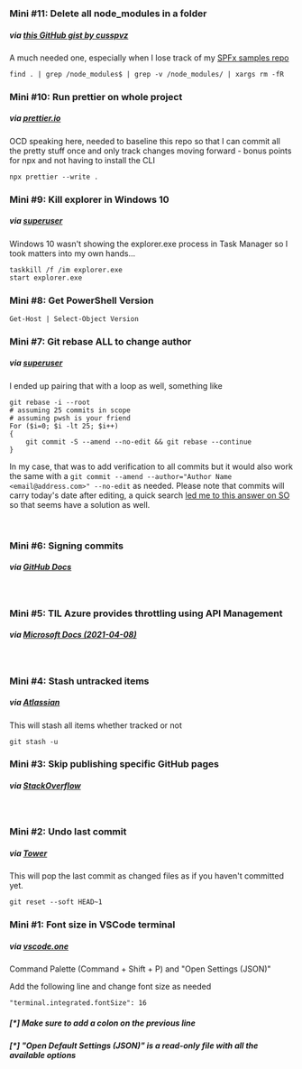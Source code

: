### Mini #11: Delete all node_modules in a folder

##### via [this GitHub gist by cusspvz](https://gist.github.com/cusspvz/f69e0c42b6bfe7e9bbec25dcf7d69352)

A much needed one, especially when I lose track of my [SPFx samples repo](https://github.com/pnp/sp-dev-fx-webparts/tree/master/samples)

```
find . | grep /node_modules$ | grep -v /node_modules/ | xargs rm -fR
```

### Mini #10: Run prettier on whole project

##### via [prettier.io](https://prettier.io/docs/en/cli.html)

OCD speaking here, needed to baseline this repo so that I can commit all the pretty stuff once and only track changes moving forward - bonus points for npx and not having to install the CLI

```
npx prettier --write .
```

### Mini #9: Kill explorer in Windows 10

##### via [superuser](https://superuser.com/a/918271)

Windows 10 wasn't showing the explorer.exe process in Task Manager so I took matters into my own hands...

```
taskkill /f /im explorer.exe
start explorer.exe
```

### Mini #8: Get PowerShell Version

```
Get-Host | Select-Object Version
```

### Mini #7: Git rebase ALL to change author

##### via [superuser](https://superuser.com/a/1063311)

I ended up pairing that with a loop as well, something like

```
git rebase -i --root
# assuming 25 commits in scope
# assuming pwsh is your friend
For ($i=0; $i -lt 25; $i++)
{
    git commit -S --amend --no-edit && git rebase --continue
}
```

In my case, that was to add verification to all commits but it would also work the same with a `git commit --amend --author="Author Name <email@address.com>" --no-edit` as needed. Please note that commits will carry today's date after editing, a quick search [led me to this answer on SO](https://stackoverflow.com/a/41301726) so that seems have a solution as well.

<br />

### Mini #6: Signing commits

##### via [GitHub Docs](https://docs.github.com/en/github/authenticating-to-github/about-commit-signature-verification#gpg-commit-signature-verification)

<br/>

### Mini #5: TIL Azure provides throttling using API Management

##### via [Microsoft Docs (2021-04-08) ](https://docs.microsoft.com/en-au/azure/api-management/transform-api#protect-an-api-by-adding-rate-limit-policy-throttling)

<br/>

### Mini #4: Stash untracked items

##### via [Atlassian](https://www.atlassian.com/git/tutorials/saving-changes/git-stash#stashing-untracked-or-ignored)

This will stash all items whether tracked or not

```
git stash -u
```

### Mini #3: Skip publishing specific GitHub pages

##### via [StackOverflow](https://stackoverflow.com/a/40135559)

<br/>

### Mini #2: Undo last commit

##### via [Tower](https://www.git-tower.com/learn/git/faq/undo-last-commit/)

This will pop the last commit as changed files as if you haven't committed yet.

```
git reset --soft HEAD~1
```

### Mini #1: Font size in VSCode terminal

##### via [vscode.one](https://vscode.one/terminal-font-size/)

Command Palette (Command + Shift + P) and "Open Settings (JSON)"

Add the following line and change font size as needed

```
"terminal.integrated.fontSize": 16
```

##### [*] Make sure to add a colon on the previous line

##### [*] "Open Default Settings (JSON)" is a read-only file with all the available options
